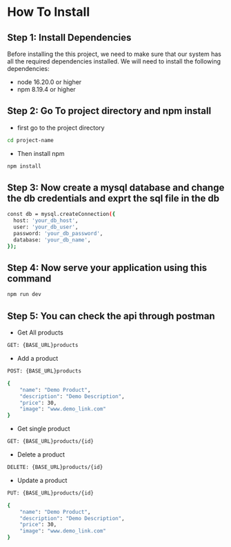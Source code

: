 # How To Install

## Step 1: Install Dependencies

Before installing the this project, we need to make sure that our system has all the required dependencies installed. We will need to install the following dependencies:

-   node 16.20.0 or higher
-   npm 8.19.4 or higher


## Step 2: Go To project directory and npm install

- first go to the project directory

```bash
cd project-name
```

- Then install npm

```bash
npm install
```
## Step 3: Now create a mysql database and change the db credentials and exprt the sql file in the db

```bash
const db = mysql.createConnection({
  host: 'your_db_host',
  user: 'your_db_user',
  password: 'your_db_password',
  database: 'your_db_name',
});
```

## Step 4: Now serve your application using this command

```bash
npm run dev
```

## Step 5: You can check the api through postman

- Get All products
```bash
GET: {BASE_URL}products
```

- Add a product
```bash
POST: {BASE_URL}products

{
    "name": "Demo Product",
    "description": "Demo Description",
    "price": 30,
    "image": "www.demo_link.com"
}
```

- Get single product
```bash
GET: {BASE_URL}products/{id}
```

- Delete a product

```bash
DELETE: {BASE_URL}products/{id}
```
- Update a product
```bash
PUT: {BASE_URL}products/{id}

{
    "name": "Demo Product",
    "description": "Demo Description",
    "price": 30,
    "image": "www.demo_link.com"
}
```